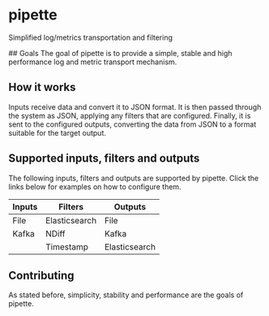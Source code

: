 # pipette
Simplified log/metrics transportation and filtering

## Goals
The goal of pipette is to provide a simple, stable and high performance log and metric transport mechanism.

## How it works
Inputs receive data and convert it to JSON format. It is then passed through the system as JSON, applying any filters that are configured. Finally, it is sent to the configured outputs, converting the data from JSON to a format suitable for the target output.

## Supported inputs, filters and outputs
The following inputs, filters and outputs are supported by pipette. Click the links below for examples on how to configure them.

| Inputs        | Filters       | Outputs  |
| ------------- | ------------- | -------- |
| File          | Elasticsearch | File |
| Kafka         | NDiff         | Kafka |
|               | Timestamp     | Elasticsearch |

## Contributing
As stated before, simplicity, stability and performance are the goals of pipette.